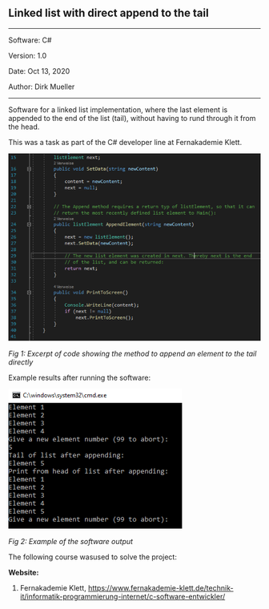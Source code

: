 ## Linked list with direct append to the tail
**********************************************
Software:		C# 

Version:    	1.0

Date: 			Oct 13, 2020

Author:			Dirk Mueller
**********************************************
Software for a linked list implementation, where the last element is appended to the end of the list (tail), without having to rund 
through it from the head.

This was a task as part of the C# developer line at Fernakademie Klett.

![](https://github.com/DirkMueller8/linked_list/blob/master/screenshot_code.png)

*Fig 1: Excerpt of code showing the method to append an element to the tail directly*

Example results after running the software:

![](https://github.com/DirkMueller8/linked_list/blob/master/screenshot_output.png)

*Fig 2: Example of the software output*

The following course wasused to solve the project:

**Website:**

1. Fernakademie Klett, https://www.fernakademie-klett.de/technik-it/informatik-programmierung-internet/c-software-entwickler/ 